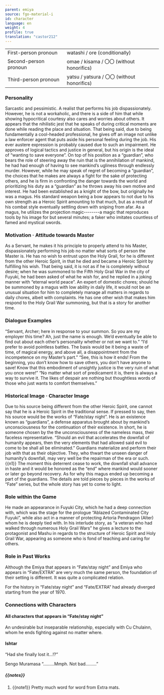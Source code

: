 ```yaml
---
parent: emiya
source: fgo-material-i
id: character
language: en
weight: 4
profile: true
translation: "castor212"
---
```


<table>
  <tr><td>First-person pronoun</td><td>watashi / ore (conditionally)</td></tr>
  <tr><td>Second-person pronoun</td><td>omae / kisama / 〇〇 (without honorifics)</td></tr>
  <tr><td>Third-person pronoun</td><td>yatsu / yatsura / 〇〇 (without honorifics)</td></tr>
</table>

### Personality

Sarcastic and pessimistic. A realist that performs his job dispassionately.
However, he is not a workaholic, and there is a side of him that while showing hypocritical courtesy also cares and worries about others.
It appears that the nihilistic jest that he speaks of during critical moments are done while reading the place and situation.
That being said, due to being fundamentally a cool-headed professional, he gives off an image not unlike a law enforcer agent that puts aside his personal feeling during the job.
His ever austere expression is probably caused due to such an impairment.
He approves of logical tactics and justice in general, but his origin is the ideal of “wanting to save everyone”.
On top of his position as a “guardian”, who bears the role of steering away the ruin that is the annihilation of mankind, he had had enough of having to see mankind’s ugliness through endlessly murder.
However, while he may speak of regret of becoming a “guardian”, the choices that he makes are always a fight for the sake of protecting others, and he is firm in confronting the danger towards the world and prioritizing his duty as a “guardian” as he throws away his own motive and interest.
He had been established as a knight of the bow, but originally he was a magus.
His standard weapon being a bow appears to not due to his own strength as a Heroic Spirit amounting to that much, but as a result of his combat style eventually settling down with sniping from afar.
As a magus, he utilizes the projection magic--------a magic that reproduces tools by his image for but several minutes; a faker who imitates countless of famed and mystical swords.

### Motivation · Attitude towards Master

As a Servant, he makes it his principle to properly attend to his Master, dispassionately performing his job no matter what sorts of person the Master is.
He has no wish to entrust upon the Holy Grail, for he is different from the other Heroic Spirit, in that he died and became a Heroic Spirit by fulfilling his wish.
That being said, it is not as if he is completely without desire; when he was summoned to the Fifth Holy Grail War in the city of Fuyuki, he had been asked of what he wish for, and he replied in a joking manner with “eternal world peace”.
An expert of domestic chores; should he be summoned by a magus with low ability in daily life, it would not be an unusual situation for him to completely manage all matters in regards to daily chores, albeit with complaints.
He has one other wish that makes him respond to the Holy Grail War summoning, but that is a story for another time.

### Dialogue Examples

“Servant, Archer; here in response to your summon.
So you are my employer this time? Ah, just the name is enough. We’d eventually be able to find out about each other’s personality whether or not we want to.”
“I’d prefer to avoid pointless battles. The basis would be it being a waste of time, of magical energy, and above all, a disappointment from the incompetence on my Master’s part.”
“See, this is how it ends! From the beginning, you don’t know how to save others, you don’t have anyone to save! Know that this embodiment of unsightly justice is the very ruin of what you once were!”
“No matter what sort of predicament it is, there is always a way to survive it. The likes of despair are nothing but thoughtless words of those who just wants to comfort themselves.”

### Historical Image · Character Image

Due to his source being different from the other Heroic Spirit, one cannot say that he is a Heroic Spirit in the traditional sense.
If pressed to say, then his source would be the works of “Fate/stay night”.
He is an existence known as “guardians”, a defense apparatus brought about by mankind’s unconsciousness for the continuation of their existence.
In short, he is someone chosen by the the unconsciousness of the nameless mass, their faceless representative.
“Should an evil that accelerates the downfall of humanity appears, then the very elements that had allowed said evil to come to be shall all be eliminated.” Guardians materialize and perform their job with that as their objective.
They, who thwart the unseen danger of humanity’s downfall, may very well be the repairman of the era or such.{{n1}}
The moment this deterrent cease to work, the downfall shall advance in haste and it would be honored as the “end” where mankind would sooner or later go beyond recovery.
As for why this magus ended up becoming a part of the guardians. The details are told pieces by pieces in the works of “Fate” series, but the whole story has yet to come to light.

### Role within the Game

He made an appearance in Fuyuki City, which he had a deep connection with, which was the stage for the prologue “Ablazed Contaminated City Fuyuki”, while also act in a manner of protecting Artoria Pendragon (Alter) whom he is deeply tied with.
In his interlude story, as “a veteran who had walked through numerous Holy Grail Wars” he gives a lecture to the protagonist and Mashu in regards to the structure of Heroic Spirit and Holy Grail War, appearing as someone who is fond of teaching and caring for others.

### Role in Past Works

Although the Emiya that appears in “Fate/stay night” and Emiya who appears in “Fate/EXTRA” are very much the same person, the foundation of their setting is different. It was quite a complicated relation.

For the history in “Fate/stay night” and “Fate/EXTRA” had already diverged starting from the year of 1970.

### Connections with Characters

#### All characters that appears in “Fate/stay night”

An undesirable but inseparable relationship, especially with Cu Chulainn, whom he ends fighting against no matter where.

#### Ishtar

“Had she finally lost it…!?”

Sengo Muramasa
“………Mmph. Not bad………”

##### {{notes}}

1. {{note1}} Pretty much word for word from Extra mats.

